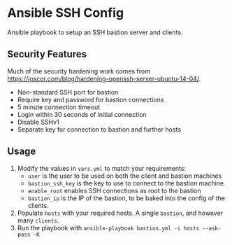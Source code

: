 # Ansible SSH Config
Ansible playbook to setup an SSH bastion server and clients.

## Security Features

Much of the security hardening work comes from https://joscor.com/blog/hardening-openssh-server-ubuntu-14-04/.

- Non-standard SSH port for bastion
- Require key and password for bastion connections
- 5 minute connection timeout
- Login within 30 seconds of initial connection
- Disable SSHv1
- Separate key for connection to bastion and further hosts

## Usage

1. Modify the values in `vars.yml` to match your requirements:
    - `user` is the user to be used on both the client and bastion machines
    - `bastion_ssh_key` is the key to use to connect to the bastion machine.
    - `enable_root` enables SSH connections as root to the bastion
    - `bastion_ip` is the IP of the bastion, to be baked into the config of the clients.
2. Populate `hosts` with your required hosts. A single `bastion`, and however many `clients`.
3. Run the playbook with `ansible-playbook bastion.yml -i hosts --ask-pass -K`
